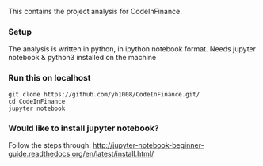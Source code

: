 This contains the project analysis for CodeInFinance.

### Setup
The analysis is written in python, in ipython notebook format. Needs jupyter notebook & python3 installed on the machine
### Run this on localhost
```
git clone https://github.com/yh1008/CodeInFinance.git/
cd CodeInFinance 
jupyter notebook
```
### Would like to install jupyter notebook?
Follow the steps through: http://jupyter-notebook-beginner-guide.readthedocs.org/en/latest/install.html/<br />
